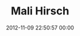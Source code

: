 ---
title: "Mali Hirsch"
date: 2012-11-09 22:50:57 00:00
permalink: /malicula
twitter: ""
likes: [1344]
id: 1430
gravatar: "http://www.gravatar.com/avatar/6b72c92e50067facaf84640fc3f3d6a7"
---